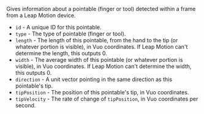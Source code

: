 Gives information about a pointable (finger or tool) detected within a frame from a Leap Motion device.

   - `id` - A unique ID for this pointable. 
   - `type` - The type of pointable (finger or tool). 
   - `length` - The length of this pointable, from the hand to the tip (or whatever portion is visible), in Vuo coordinates. If Leap Motion can't determine the length, this outputs 0.
   - `width` - The average width of this pointable (or whatever portion is visible), in Vuo coordinates. If Leap Motion can't determine the width, this outputs 0.
   - `direction` - A unit vector pointing in the same direction as this pointable's tip.
   - `tipPosition` - The position of this pointable's tip, in Vuo coordinates.
   - `tipVelocity` - The rate of change of `tipPosition`, in Vuo coordinates per second.
